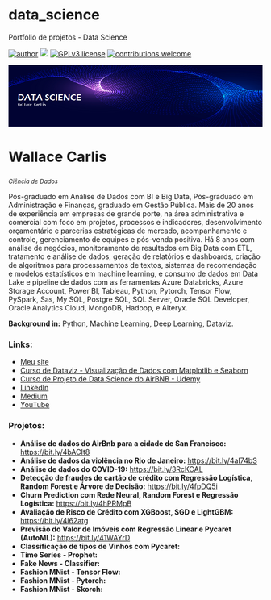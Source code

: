 # data_science
Portfolio de projetos - Data Science

[![author](https://img.shields.io/badge/author-wallacecarlis-red.svg)](https://www.linkedin.com/in/wallace-carlis-b3748524) [![](https://img.shields.io/badge/python-3.10+-blue.svg)](https://www.python.org/downloads/release/python-365/) [![GPLv3 license](https://img.shields.io/badge/License-GPLv3-blue.svg)](http://perso.crans.org/besson/LICENSE.html) [![contributions welcome](https://img.shields.io/badge/contributions-welcome-brightgreen.svg?style=flat)](https://github.com/wallacecarlis/data_science/issues)

<p align="center">
  <img src="novo banner.png" >
</p>

# Wallace Carlis
<sub>*Ciência de Dados*</sub>

Pós-graduado em Análise de Dados com BI e Big Data, Pós-graduado em Administração e Finanças, graduado em Gestão Pública. Mais de 20 anos de experiência em empresas de grande porte, na área administrativa e comercial com foco em projetos, processos e indicadores, desenvolvimento orçamentário e parcerias estratégicas de mercado, acompanhamento e controle, gerenciamento de equipes e pós-venda positiva. Há 8 anos com análise de negócios,  monitoramento de resultados em Big Data com ETL, tratamento e análise de dados, geração de relatórios e dashboards, criação de algoritmos para processamentos de textos, sistemas de recomendação e modelos estatísticos em machine learning, e consumo de dados em Data Lake e pipeline de dados com as ferramentas Azure Databricks, Azure Storage Account, Power BI, Tableau, Python, Pytorch, Tensor Flow, PySpark, Sas, My SQL, Postgre SQL, SQL Server, Oracle SQL Developer, Oracle Analytics Cloud, MongoDB, Hadoop, e Alteryx.

**Background in:** Python, Machine Learning, Deep Learning, Dataviz.

### **Links:**
* [Meu site](https://www.wallacecarlis.com)
* [Curso de Dataviz - Visualização de Dados com Matplotlib e Seaborn](https://lnkd.in/dn-wP8fK)
* [Curso de Projeto de Data Science do AirBNB - Udemy](https://bit.ly/3PARFlM)
* [LinkedIn](https://www.linkedin.com/in/wallacecarlis/)
* [Medium](https://medium.com/@wallacecarlis)
* [YouTube](https://www.youtube.com/@WallCom-yh9dh)


### Projetos:

* **Análise de dados do AirBnb para a cidade de San Francisco:** https://bit.ly/4bACIt8
* **Análise de dados da violência no Rio de Janeiro:** https://bit.ly/4aI74bS
* **Análise de dados do COVID-19:** https://bit.ly/3RcKCAL
* **Detecção de fraudes de cartão de crédito com Regressão Logística, Random Forest e Árvore de Decisão:** https://bit.ly/4fpDQ5i
* **Churn Prediction  com Rede Neural, Random Forest e Regressão Logística:** https://bit.ly/4hPRMpB
* **Avaliação de Risco de Crédito com XGBoost, SGD e LightGBM:** https://bit.ly/4i62atg
* **Previsão do Valor de Imóveis com Regressão Linear e Pycaret (AutoML):** https://bit.ly/41WAYrD
* **Classificação de tipos de Vinhos com Pycaret:** 
* **Time Series - Prophet:**
* **Fake News - Classifier:**
* **Fashion MNist - Tensor Flow:**
* **Fashion MNist - Pytorch:**
* **Fashion MNist - Skorch:**

